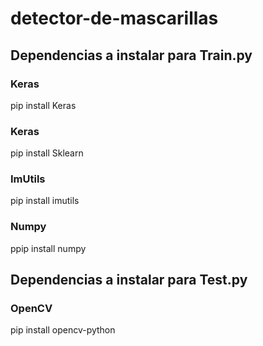 # detector-de-mascarillas

<h2>Dependencias a instalar para Train.py</h2>
<h3>Keras</h3>
<p>pip install Keras</p>
<h3>Keras</h3>
<p>pip install Sklearn</p>
<h3>ImUtils</h3>
<p>pip install imutils</p>
<h3>Numpy</h3>
<p>ppip install numpy</p>


<h2>Dependencias a instalar para Test.py</h2>
<h3>OpenCV</h3>
<p>pip install opencv-python</p>

